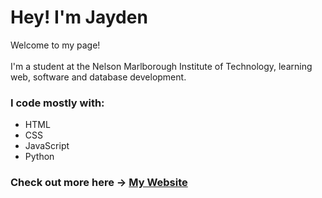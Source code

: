 <h1>Hey! I'm Jayden</h1>

<p>Welcome to my page! 
<br><br>I'm a student at the Nelson Marlborough Institute of Technology, learning web, software and database development.

<h3>I code mostly with:</h3>
<ul>
  <li>HTML</li>
  <li>CSS</li>
  <li>JavaScript</li>
  <li>Python</li>
</ul>

<h3>Check out more here -> <a href="https://jayden-htn.github.io/WEB503-A2-22/src/home/home.html">My Website</a><h3>
